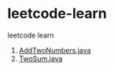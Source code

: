 # leetcode-learn
leetcode learn

1. [AddTwoNumbers.java](https://github.com/dume2007/leetcode-learn/blob/master/src/main/java/com/ddc/learn/AddTwoNumbers.java)
2. [TwoSum.java](https://github.com/dume2007/leetcode-learn/blob/master/src/main/java/com/ddc/learn/TwoSum.java)
